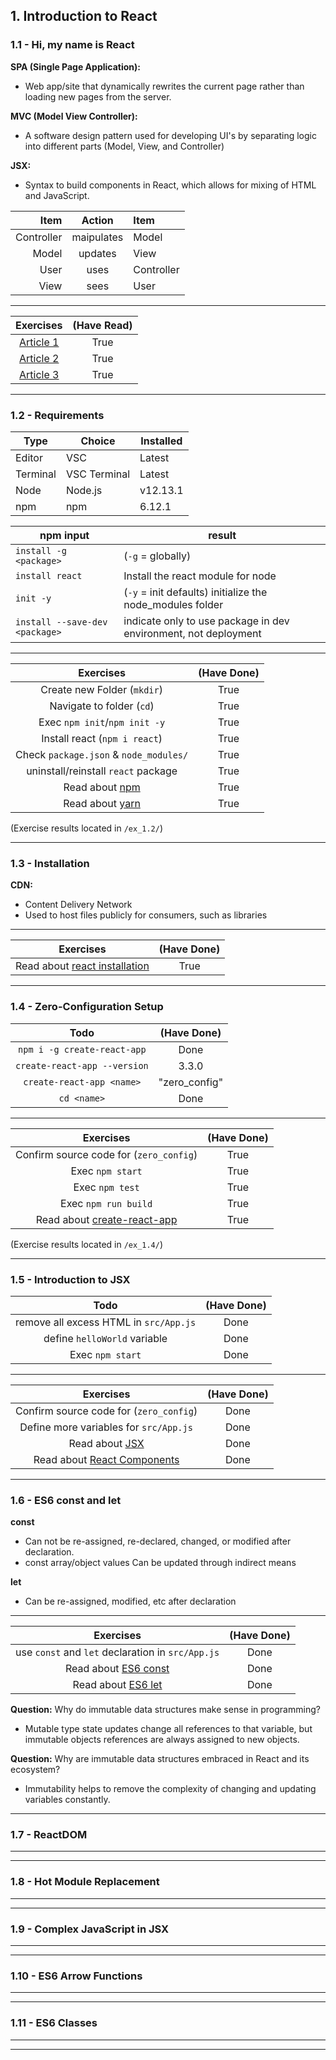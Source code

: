 ## 1. Introduction to React
### 1.1 - Hi, my name is React

**SPA (Single Page Application):**
- Web app/site that dynamically rewrites the current page rather than loading new pages from the server.
    
**MVC (Model View Controller):**
- A software design pattern used for developing UI's by separating logic into different parts (Model, View, and Controller)

**JSX:**
- Syntax to build components in React, which allows for mixing of HTML and JavaScript.

| Item | Action | Item |
|---:|:---:|:---|
| Controller | maipulates | Model | 
| Model | updates | View |
| User | uses | Controller |
| View | sees | User |

--------

| Exercises | (Have Read) |
| :---: | :---: |
| [Article 1](https://www.robinwieruch.de/reasons-why-i-moved-from-angular-to-react/) | True |
| [Article 2](https://www.robinwieruch.de/essential-react-libraries-framework/) | True |
| [Article 3](https://www.robinwieruch.de/how-to-learn-framework/) | True |

--------

### 1.2 - Requirements

| Type | Choice | Installed |
| --- | --- | --- |
| Editor | VSC | Latest |
| Terminal | VSC Terminal | Latest |
| Node | Node.js | v12.13.1 |
| npm | npm | 6.12.1 |

| npm input | result |
| --- | --- |
| `install -g <package>` | (`-g` = globally) |
| `install react` | Install the react module for node |
| `init -y` | (`-y` = init defaults) initialize the node_modules folder |
| `install --save-dev <package>` | indicate only to use package in dev environment, not deployment |
    
--------

| Exercises | (Have Done) |
| :---: | :---: |
| Create new Folder (`mkdir`) | True |
| Navigate to folder (`cd`) | True |
| Exec `npm init`/`npm init -y` | True |
| Install react (`npm i react`) | True |
| Check `package.json` & `node_modules/` | True |
| uninstall/reinstall `react` package | True |
| Read about [npm](https://docs.npmjs.com/) | True |
| Read about [yarn](https://yarnpkg.com/en/docs/) | True |

(Exercise results located in `/ex_1.2/`)

--------

### 1.3 - Installation

**CDN:**
- Content Delivery Network
- Used to host files publicly for consumers, such as libraries

--------

| Exercises | (Have Done) |
| :---: | :---: |
| Read about [react installation](https://reactjs.org/docs/getting-started.html) | True |

--------
  
### 1.4 - Zero-Configuration Setup

| Todo | (Have Done) |
| :---: | :---: |
| `npm i -g create-react-app` | Done |
| `create-react-app --version` | 3.3.0 |
| `create-react-app <name>` | "zero_config" |
| `cd <name>` | Done |

--------

| Exercises | (Have Done) |
| :---: | :---: |
| Confirm source code for (`zero_config`) | True |
| Exec `npm start` | True |
| Exec `npm test` | True |
| Exec `npm run build` | True |
| Read about [create-react-app](https://github.com/facebookincubator/create-react-app) | True |

(Exercise results located in `/ex_1.4/`)

--------
  
### 1.5 - Introduction to JSX

| Todo | (Have Done) |
| :---: | :---: |
| remove all excess HTML in `src/App.js` | Done |
| define `helloWorld` variable | Done |
| Exec `npm start` | Done |

--------

| Exercises | (Have Done) |
| :---: | :---: |
| Confirm source code for (`zero_config`) | Done |
| Define more variables for `src/App.js` | Done |
| Read about [JSX](https://reactjs.org/docs/introducing-jsx.html) | Done |
| Read about [React Components](https://reactjs.org/blog/2015/12/18/react-components-elements-and-instances.html) | Done |

--------
  
### 1.6 - ES6 const and let

**const**
- Can not be re-assigned, re-declared, changed, or modified after declaration.
- const array/object values Can be updated through indirect means

**let**
- Can be re-assigned, modified, etc after declaration

--------

| Exercises | (Have Done) |
| :---: | :---: |
| use `const` and `let` declaration in `src/App.js` | Done |
| Read about [ES6 const](https://developer.mozilla.org/en-US/docs/Web/JavaScript/Reference/Statements/const) | Done |
| Read about [ES6 let](https://developer.mozilla.org/en-US/docs/Web/JavaScript/Reference/Statements/let) | Done |

**Question:** Why do immutable data structures make sense in programming?
- Mutable type state updates change all references to that variable, but immutable objects references are always assigned to new objects.

**Question:** Why are immutable data structures embraced in React and its ecosystem?
- Immutability helps to remove the complexity of changing and updating variables constantly.

--------
  
### 1.7 - ReactDOM

--------

--------
  
### 1.8 - Hot Module Replacement

--------

--------
  
### 1.9 - Complex JavaScript in JSX

--------

--------
  
### 1.10 - ES6 Arrow Functions

--------

--------
  
### 1.11 - ES6 Classes

--------

--------
